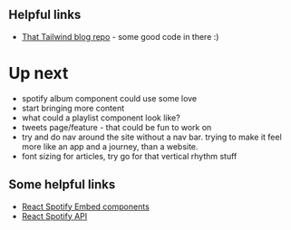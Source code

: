 ## Helpful links
- [That Tailwind blog repo](https://github.com/timlrx/tailwind-nextjs-starter-blog) - some good code in there :)

# Up next
- spotify album component could use some love
- start bringing more content
- what could a playlist component look like?
- tweets page/feature - that could be fun to work on
- try and do nav around the site without a nav bar. trying to make it feel more like an app and a journey, than a website.
- font sizing for articles, try go for that vertical rhythm stuff

## Some helpful links
- [React Spotify Embed components](https://github.com/ctjlewis/react-spotify-embed)
- [React Spotify API](https://github.com/idanlo/react-spotify-api)
